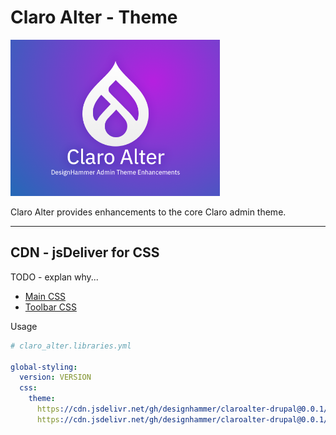 # Claro Alter - Theme

<img src="claro_alter/screenshot.png" width="335" height="250">

Claro Alter provides enhancements to the core Claro admin theme.

---

## CDN - jsDeliver for CSS

TODO - explan why...

- [Main CSS](https://cdn.jsdelivr.net/gh/designhammer/claroalter-drupal@0.0.1/claro_alter/css/style.css)
- [Toolbar CSS](https://cdn.jsdelivr.net/gh/designhammer/claroalter-drupal@0.0.1/claro_alter/css/toolbar.css)

Usage

```yaml
# claro_alter.libraries.yml

global-styling:
  version: VERSION
  css:
    theme:
      https://cdn.jsdelivr.net/gh/designhammer/claroalter-drupal@0.0.1/claro_alter/css/style.css: { type: external, crossorigin: anonymous, minified: true }
      https://cdn.jsdelivr.net/gh/designhammer/claroalter-drupal@0.0.1/claro_alter/css/toolbar.css: { type: external, crossorigin: anonymous, minified: true }

```
